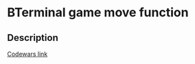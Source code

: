 # BTerminal game move function
## Description
[Codewars link](https://www.codewars.com/kata/563a631f7cbbc236cf0000c2)